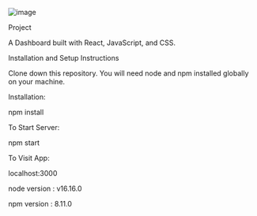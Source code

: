 
![image](https://user-images.githubusercontent.com/84901528/184476010-878251e4-57f5-41d7-ac16-6773dff6ac56.png)




Project

A Dashboard built with React, JavaScript, and CSS.


Installation and Setup Instructions

Clone down this repository. You will need node and npm installed globally on your machine.

Installation:

npm install

To Start Server:

npm start

To Visit App:

localhost:3000


node version : v16.16.0

npm version : 8.11.0 

